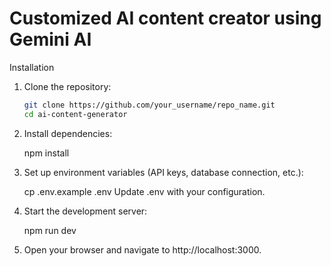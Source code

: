 # Customized AI content creator using Gemini AI


Installation

1. Clone the repository:

   ```bash
   git clone https://github.com/your_username/repo_name.git
   cd ai-content-generator
   
2. Install dependencies:

   npm install

3. Set up environment variables (API keys, database connection, etc.):

   cp .env.example .env
   Update .env with your configuration.

4. Start the development server:

   npm run dev

5. Open your browser and navigate to http://localhost:3000.
